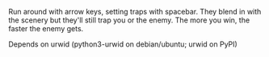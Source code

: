 Run around with arrow keys, setting traps with spacebar. They blend in with the scenery but they'll still trap you or the enemy.
The more you win, the faster the enemy gets.

Depends on urwid (python3-urwid on debian/ubuntu; urwid on PyPI)